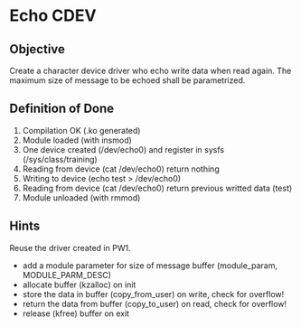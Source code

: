 # Echo CDEV

## Objective

Create a character device driver who echo write data when read again.
The maximum size of message to be echoed shall be parametrized.

## Definition of Done

1. Compilation OK (.ko generated)
2. Module loaded (with insmod)
3. One device created (/dev/echo0) and register in sysfs (/sys/class/training)
4. Reading from device (cat /dev/echo0) return nothing
5. Writing to device (echo test > /dev/echo0)
6. Reading from device (cat /dev/echo0) return previous writted data (test)
7. Module unloaded (with rmmod)

## Hints

Reuse the driver created in PW1.
- add a module parameter for size of message buffer (module_param, MODULE_PARM_DESC)
- allocate buffer (kzalloc) on init 
- store the data in buffer (copy_from_user) on write, check for overflow!
- return the data from buffer (copy_to_user) on read, check for overflow!
- release (kfree) buffer on exit

